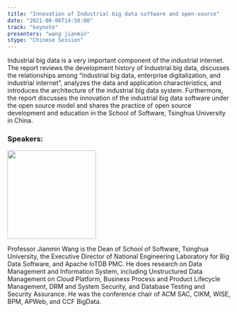 ```yaml
---
title: "Innovation of Industrial big data software and open-source"
date: "2021-08-06T14:50:00"
track: "keynote"
presenters: "wang jianmin"
stype: "Chinese Session"
---
```

Industrial big data is a very important component of the industrial internet. The report reviews the development history of Industrial big data, discusses the relationships among “industrial big data, enterprise digitalization, and industrial internet”, analyzes the data and application characteristics, and introduces the architecture of the industrial big data system. Furthermore, the report discusses the innovation of the industrial big data software under the open source model and shares the practice of open source development and education in the School of Software, Tsinghua University in China.

### Speakers:

<img src="images/speaker/Wang-Jianmin.png" width="200"/>

Professor Jianmin Wang is the Dean of School of Software, Tsinghua University, the Executive Director of National Engineering Laboratory for Big Data Software, and Apache IoTDB PMC.  He does research on Data Management and Information System, including Unstructured Data Management on Cloud Platform, Business Process and Product Lifecycle Management, DRM and System Security, and Database Testing and Security Assurance. He was the conference chair of ACM SAC, CIKM, WISE, BPM, APWeb, and CCF BigData.
